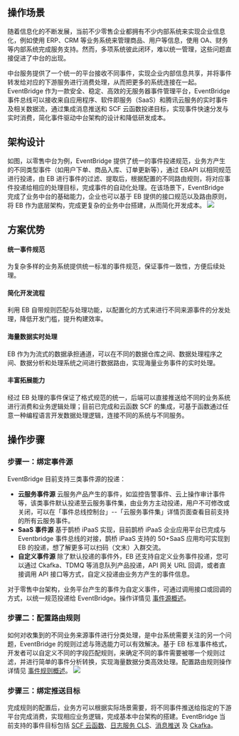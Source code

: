 ## 操作场景
随着信息化的不断发展，当前不少零售企业都拥有不少内部系统来实现企业信息化，例如使用 ERP、CRM 等业务系统来管理商品、用户等信息，使用 OA、财务等内部系统完成服务支持。然而，多项系统彼此闭环，难以统一管理，这些问题直接促进了中台的出现。

中台服务提供了一个统一的平台接收不同事件，实现企业内部信息共享，并将事件转发给对应的下游服务进行消费处理，从而把更多的系统连接在一起。EventBridge 作为一款安全、稳定、高效的无服务器事件管理平台，EventBridge 事件总线可以接收来自应用程序、软件即服务（SaaS）和腾讯云服务的实时事件及相关数据流，通过集成消息推送和 SCF 云函数投递目标，实现事件快速分发与实时消费，简化事件驱动中台架构的设计和降低研发成本。

## 架构设计
如图，以零售中台为例，EventBridge 提供了统一的事件投递规范，业务方产生的不同类型事件（如用户下单、商品入库、订单更新等），通过 EBAPI 以相同规范进行投递，由 EB 进行事件的过滤、提取后，根据配置的不同路由规则，将对应事件投递给相应的处理目标，完成事件的自动化处理。在该场景下，EventBridge 完成了业务中台的基础能力，企业也可以基于 EB 提供的接口规范以及路由原则，将 EB 作为底层架构，完成更复杂的业务中台搭建，从而简化开发成本。
![](https://qcloudimg.tencent-cloud.cn/raw/5b5b5fc3805bb3526d874daca94ec942.jpeg)

## 方案优势
#### 统一事件规范
为复杂多样的业务系统提供统一标准的事件规范，保证事件一致性，方便后续处理。
#### 简化开发流程
利用 EB 自带规则匹配与处理功能，以配置化的方式来进行不同来源事件的分发处理，降低开发门槛，提升构建效率。
#### 海量数据实时处理
EB 作为为流式的数据承担通道，可以在不同的数据仓库之间、数据处理程序之间、数据分析和处理系统之间进行数据路由，实现海量业务事件的实时处理。
#### 丰富拓展能力
经过 EB 处理的事件保证了格式规范的统一，后端可以直接推送给不同的业务系统进行消费和业务逻辑处理；目前已完成和云函数 SCF 的集成，可基于函数通过任意一种编程语言开发数据处理逻辑，连接不同的系统与不同服务。

## 操作步骤

### 步骤一：绑定事件源
EventBridge 目前支持三类事件源的投递：
- **云服务事件源**
云服务产品产生的事件，如监控告警事件、云上操作审计事件等，该类事件默认投递至云服务事件集，由业务方主动投递，用户不可修改或关闭，可以在「事件总线控制台」--「云服务事件集」详情页面查看目前支持的所有云服务事件。
- **SaaS 事件源**
基于鹊桥 iPaaS 实现，目前鹊桥 iPaaS 企业应用平台已完成与 Eventbridge 事件总线的对接，鹊桥 iPaaS 支持的 50+SaaS 应用均可实现到 EB 的投递，想了解更多可以扫码（文末）入群交流。
- **自定义事件源**
除了默认投递的事件外，EB 还支持自定义业务事件投递，您可以通过 Ckafka、TDMQ 等消息队列产品投递，API 网关 URL 回调，或者直接调用 API 接口等方式，自定义投递由业务方产生的事件信息。

对于零售中台架构，业务平台产生的事件为自定义事件，可通过调用接口或回调的方式，以统一规范投递给 EventBridge。操作详情见 [事件源概述](https://cloud.tencent.com/document/product/1359/56074)。

### 步骤二：配置路由规则

如何对收集到的不同业务来源事件进行分类处理，是中台系统需要关注的另一个问题，EventBridge 的规则过滤与筛选能力可以有效解决。基于 EB 标准事件格式，开发者可以自定义不同的字段匹配规则，来确定不同的事件需要被哪一个规则过滤，并进行简单的事件分析转换，实现海量数据分类高效处理。配置路由规则操作详情见 [事件规则概述](https://cloud.tencent.com/document/product/1359/56083)。 
![](https://qcloudimg.tencent-cloud.cn/raw/5dae2b38eb57ed5408eac59f5f7fd9b8.png)

### 步骤三：绑定推送目标
完成规则的配置后，业务方可以根据实际场景需要，将不同事件推送给指定的下游平台完成消费，实现相应业务逻辑，完成基本中台架构的搭建。EventBridge 当前支持的事件目标包括 [SCF 云函数](https://cloud.tencent.com/document/product/1359/58791)、[日志服务 CLS](https://cloud.tencent.com/document/product/1359/62567)、[消息推送](https://cloud.tencent.com/document/product/1359/62568) 及 [Ckafka](https://cloud.tencent.com/document/product/1359/71424)。

